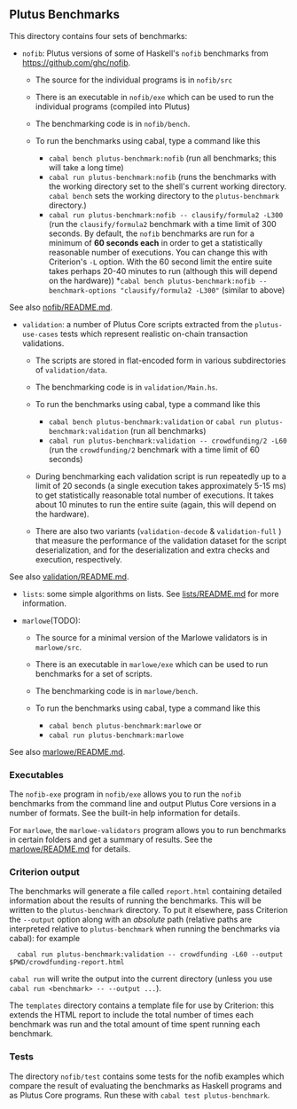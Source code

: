 ## Plutus Benchmarks

This directory contains four sets of benchmarks:

* `nofib`: Plutus versions of some of Haskell's `nofib` benchmarks from https://github.com/ghc/nofib.

   * The source for the individual programs is in `nofib/src`
   * There is an executable in `nofib/exe` which can be used to run the individual programs (compiled into Plutus)
   * The benchmarking code is in `nofib/bench`.

   * To run the benchmarks using cabal, type a command like this
       * `cabal bench plutus-benchmark:nofib` (run all benchmarks; this will take a long time)
       * `cabal run plutus-benchmark:nofib` (runs the benchmarks with the working directory set to the shell's current working directory. `cabal bench` sets the working directory to the `plutus-benchmark` directory.)
       * `cabal run plutus-benchmark:nofib -- clausify/formula2 -L300` (run the `clausify/formula2` benchmark with a time limit of 300 seconds. By default, the `nofib` benchmarks are run for a minimum of **60 seconds
     each** in order to get a statistically reasonable number of executions.
     You can change this with Criterion's `-L` option.  With the 60 second limit
     the entire suite takes perhaps 20-40 minutes to run (although this will
     depend on the hardware))
       *`cabal bench plutus-benchmark:nofib --benchmark-options "clausify/formula2 -L300"` (similar to above)

See also [nofib/README.md](./nofib/README.md).

* `validation`:  a number of Plutus Core scripts extracted from the `plutus-use-cases` tests which represent realistic on-chain
   transaction validations.

   * The scripts are stored in flat-encoded form in various subdirectories of `validation/data`.

   * The benchmarking code is in `validation/Main.hs`.

   * To run the benchmarks using cabal, type a command like this
       * `cabal bench plutus-benchmark:validation` or `cabal run plutus-benchmark:validation` (run all benchmarks)
       * `cabal run plutus-benchmark:validation -- crowdfunding/2 -L60` (run the `crowdfunding/2`
           benchmark with a time limit of 60 seconds)

   * During benchmarking each validation script is run repeatedly up to a limit
     of 20 seconds (a single execution takes approximately 5-15 ms) to get
     statistically reasonable total number of executions.  It takes about 10
     minutes to run the entire suite (again, this will depend on the hardware).

   * There are also two variants (`validation-decode` & `validation-full` ) that measure
     the performance of the validation dataset for the script deserialization,
     and for the deserialization and extra checks and execution, respectively.

See also [validation/README.md](./validation/README.md).

* `lists`: some simple algorithms on lists.  See [lists/README.md](./lists/README.md) for more information.

* `marlowe`(TODO): 

   * The source for a minimal version of the Marlowe validators is in `marlowe/src`.
   * There is an executable in `marlowe/exe` which can be used to run benchmarks for a set of scripts.
   * The benchmarking code is in `marlowe/bench`.

   * To run the benchmarks using cabal, type a command like this
       * `cabal bench plutus-benchmark:marlowe` or
       * `cabal run plutus-benchmark:marlowe`

See also [marlowe/README.md](./marlowe/README.md).

### Executables
The `nofib-exe` program in `nofib/exe` allows you to run the `nofib` benchmarks from the command line and
output Plutus Core versions in a number of formats.  See the built-in help information
for details.

For `marlowe`, the `marlowe-validators` program allows you to run benchmarks in certain folders and get a summary of results. See the [marlowe/README.md](./marlowe/README.md) for details.

### Criterion output

The benchmarks will generate a file called `report.html` containing
detailed information about the results of running the benchmarks. This will be
written to the `plutus-benchmark` directory.  To put it elsewhere, pass
Criterion the `--output` option along with an *absolute* path (relative paths
are interpreted relative to `plutus-benchmark` when running the benchmarks via
cabal): for example

```
  cabal run plutus-benchmark:validation -- crowdfunding -L60 --output $PWD/crowdfunding-report.html
```

`cabal run` will write the output into
the current directory (unless you use `cabal run <benchmark> -- --output ...`).

The `templates` directory contains a template file for use by Criterion: this extends
the HTML report to include the total number of times each benchmark was run and the
total amount of time spent running each benchmark.

### Tests

The directory `nofib/test` contains some tests for the nofib examples which
compare the result of evaluating the benchmarks as Haskell programs and as
Plutus Core programs.  Run these with `cabal test plutus-benchmark`.
